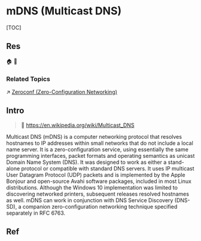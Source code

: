 # mDNS (Multicast DNS)

[TOC]



## Res
🏠 
🚧 


### Related Topics
↗ [Zeroconf (Zero-Configuration Networking)](../../../../../../../../Computer%20Engineering,%20Embedded%20&%20IoT/🎭%20IoT%20Scenaries/Home%20Automation/Zeroconf%20(Zero-Configuration%20Networking).md)



## Intro
> 🔗 https://en.wikipedia.org/wiki/Multicast_DNS

Multicast DNS (mDNS) is a computer networking protocol that resolves hostnames to IP addresses within small networks that do not include a local name server. It is a zero-configuration service, using essentially the same programming interfaces, packet formats and operating semantics as unicast Domain Name System (DNS). It was designed to work as either a stand-alone protocol or compatible with standard DNS servers. It uses IP multicast User Datagram Protocol (UDP) packets and is implemented by the Apple Bonjour and open-source Avahi software packages, included in most Linux distributions. Although the Windows 10 implementation was limited to discovering networked printers, subsequent releases resolved hostnames as well. mDNS can work in conjunction with DNS Service Discovery (DNS-SD), a companion zero-configuration networking technique specified separately in RFC 6763.



## Ref
